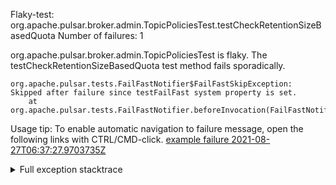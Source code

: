         
Flaky-test: org.apache.pulsar.broker.admin.TopicPoliciesTest.testCheckRetentionSizeBasedQuota
Number of failures: 1

org.apache.pulsar.broker.admin.TopicPoliciesTest is flaky. The testCheckRetentionSizeBasedQuota test method fails sporadically.

```
org.apache.pulsar.tests.FailFastNotifier$FailFastSkipException: Skipped after failure since testFailFast system property is set.
	at org.apache.pulsar.tests.FailFastNotifier.beforeInvocation(FailFastNotifier.java:88)

```

Usage tip: To enable automatic navigation to failure message, open the following links with CTRL/CMD-click.
[example failure 2021-08-27T06:37:27.9703735Z](https://github.com/apache/pulsar/runs/3440411059?check_suite_focus=true#step:9:1171)


<details>
<summary>Full exception stacktrace</summary>
<code><pre>
org.apache.pulsar.tests.FailFastNotifier$FailFastSkipException: Skipped after failure since testFailFast system property is set.
	at org.apache.pulsar.tests.FailFastNotifier.beforeInvocation(FailFastNotifier.java:88)

</pre></code>
</details>

